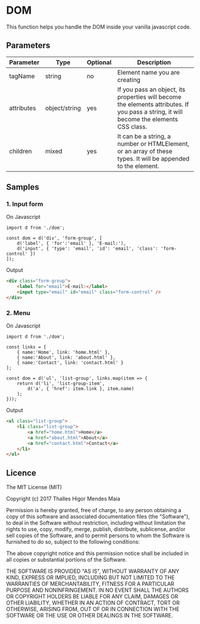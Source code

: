 # DOM

This function helps you handle the DOM inside your vanilla javascript code.

## Parameters

|Parameter|Type|Optional|Description|
|---|---|---|---|
|tagName|string|no|Element name you are creating|
|attributes|object/string|yes|If you pass an object, its properties will become the elements attributes. If you pass a string, it will become the elements CSS class.|
|children|mixed|yes|It can be a string, a number or HTMLElement, or an array of these types. It will be appended to the element.|

## Samples

### 1. Input form

On Javascript
```JS
import d from './dom';

const dom = d('div', 'form-group', [
    d('label', { 'for':'email' }, 'E-mail:'),
    d('input', { 'type': 'email', 'id': 'email', 'class': 'form-control' }) 
]);
```

Output
```HTML
<div class="form-group">
    <label for="email">E-mail:</label>
    <input type="email" id="email" class="form-control" />
</div>
```

### 2. Menu

On Javascript
```JS
import d from './dom';

const links = [
    { name:'Home', link: 'home.html' },
    { name:'About', link: 'about.html' },
    { name:'Contact', link: 'contact.html' }
];

const dom = d('ul', 'list-group', links.map(item => {
    return d('li', 'list-group-item', 
        d('a', { 'href': item.link }, item.name)
    );
}));
```

Output
```HTML
<ul class="list-group">
    <li class="list-group">
        <a href="home.html">Home</a>
        <a href="about.html">About</a>
        <a href="contact.html">Contact</a>
    </li>
</ul>
```

## Licence

The MIT License (MIT)

Copyright (c) 2017 Thalles Higor Mendes Maia

Permission is hereby granted, free of charge, to any person obtaining a copy of
this software and associated documentation files (the "Software"), to deal in
the Software without restriction, including without limitation the rights to
use, copy, modify, merge, publish, distribute, sublicense, and/or sell copies of
the Software, and to permit persons to whom the Software is furnished to do so,
subject to the following conditions:

The above copyright notice and this permission notice shall be included in all
copies or substantial portions of the Software.

THE SOFTWARE IS PROVIDED "AS IS", WITHOUT WARRANTY OF ANY KIND, EXPRESS OR
IMPLIED, INCLUDING BUT NOT LIMITED TO THE WARRANTIES OF MERCHANTABILITY, FITNESS
FOR A PARTICULAR PURPOSE AND NONINFRINGEMENT. IN NO EVENT SHALL THE AUTHORS OR
COPYRIGHT HOLDERS BE LIABLE FOR ANY CLAIM, DAMAGES OR OTHER LIABILITY, WHETHER
IN AN ACTION OF CONTRACT, TORT OR OTHERWISE, ARISING FROM, OUT OF OR IN
CONNECTION WITH THE SOFTWARE OR THE USE OR OTHER DEALINGS IN THE SOFTWARE.
